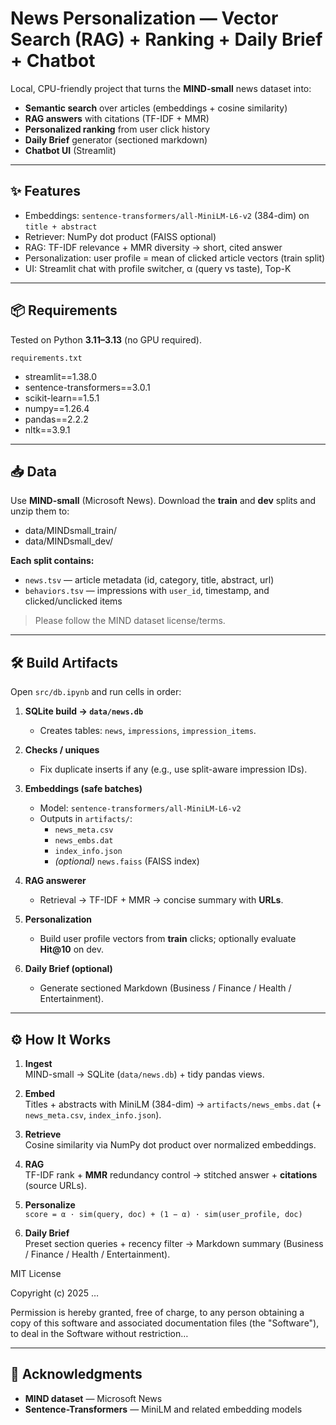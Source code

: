 # News Personalization — Vector Search (RAG) + Ranking + Daily Brief + Chatbot

Local, CPU-friendly project that turns the **MIND-small** news dataset into:

- **Semantic search** over articles (embeddings + cosine similarity)
- **RAG answers** with citations (TF-IDF + MMR)
- **Personalized ranking** from user click history
- **Daily Brief** generator (sectioned markdown)
- **Chatbot UI** (Streamlit)

---

## ✨ Features

- Embeddings: `sentence-transformers/all-MiniLM-L6-v2` (384-dim) on `title + abstract`
- Retriever: NumPy dot product (FAISS optional)
- RAG: TF-IDF relevance + MMR diversity → short, cited answer
- Personalization: user profile = mean of clicked article vectors (train split)
- UI: Streamlit chat with profile switcher, α (query vs taste), Top-K

---


## 📦 Requirements

Tested on Python **3.11–3.13** (no GPU required).

`requirements.txt`
 - streamlit==1.38.0
 - sentence-transformers==3.0.1
 - scikit-learn==1.5.1
 - numpy==1.26.4
 - pandas==2.2.2
 - nltk==3.9.1

---

## 📥 Data

Use **MIND-small** (Microsoft News). Download the **train** and **dev** splits and unzip them to:
 - data/MINDsmall_train/
 - data/MINDsmall_dev/

**Each split contains:**
- `news.tsv` — article metadata (id, category, title, abstract, url)
- `behaviors.tsv` — impressions with `user_id`, timestamp, and clicked/unclicked items

> Please follow the MIND dataset license/terms.

---

## 🛠 Build Artifacts

Open `src/db.ipynb` and run cells in order:

1. **SQLite build → `data/news.db`**  
   - Creates tables: `news`, `impressions`, `impression_items`.

2. **Checks / uniques**  
   - Fix duplicate inserts if any (e.g., use split-aware impression IDs).

3. **Embeddings (safe batches)**  
   - Model: `sentence-transformers/all-MiniLM-L6-v2`  
   - Outputs in `artifacts/`:  
     - `news_meta.csv`  
     - `news_embs.dat`  
     - `index_info.json`  
     - *(optional)* `news.faiss` (FAISS index)

4. **RAG answerer**  
   - Retrieval → TF-IDF + MMR → concise summary with **URLs**.

5. **Personalization**  
   - Build user profile vectors from **train** clicks; optionally evaluate **Hit@10** on dev.

6. **Daily Brief (optional)**  
   - Generate sectioned Markdown (Business / Finance / Health / Entertainment).

---

## ⚙️ How It Works

1. **Ingest**  
   MIND-small → SQLite (`data/news.db`) + tidy pandas views.

2. **Embed**  
   Titles + abstracts with MiniLM (384-dim) → `artifacts/news_embs.dat` (+ `news_meta.csv`, `index_info.json`).

3. **Retrieve**  
   Cosine similarity via NumPy dot product over normalized embeddings.

4. **RAG**  
   TF-IDF rank + **MMR** redundancy control → stitched answer + **citations** (source URLs).

5. **Personalize**  
   `score = α · sim(query, doc) + (1 − α) · sim(user_profile, doc)`

6. **Daily Brief**  
   Preset section queries + recency filter → Markdown summary (Business / Finance / Health / Entertainment).


MIT License

Copyright (c) 2025 …

Permission is hereby granted, free of charge, to any person obtaining a copy
of this software and associated documentation files (the "Software"), to deal
in the Software without restriction…

---

## 🙏 Acknowledgments

- **MIND dataset** — Microsoft News
- **Sentence-Transformers** — MiniLM and related embedding models


